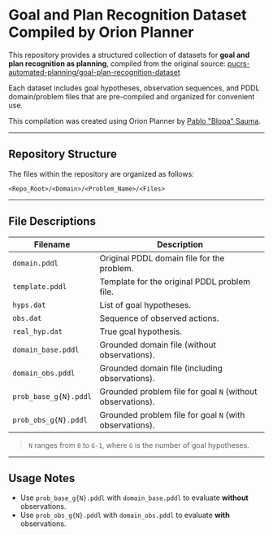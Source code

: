 # Goal and Plan Recognition Dataset Compiled by Orion Planner

This repository provides a structured collection of datasets for **goal and plan recognition as planning**, compiled from the original source: [pucrs-automated-planning/goal-plan-recognition-dataset](https://github.com/pucrs-automated-planning/goal-plan-recognition-dataset)

Each dataset includes goal hypotheses, observation sequences, and PDDL domain/problem files that are pre-compiled and organized for convenient use.

This compilation was created using Orion Planner by [Pablo "Blopa" Sauma](https://blopasc.github.io/).

---

## Repository Structure

The files within the repository are organized as follows:

`<Repo_Root>/<Domain>/<Problem_Name>/<Files>`

---

## File Descriptions

| Filename              | Description |
|-----------------------|-------------|
| `domain.pddl`         | Original PDDL domain file for the problem. |
| `template.pddl`       | Template for the original PDDL problem file. |
| `hyps.dat`            | List of goal hypotheses. |
| `obs.dat`             | Sequence of observed actions. |
| `real_hyp.dat`        | True goal hypothesis. |
| `domain_base.pddl`    | Grounded domain file (without observations). |
| `domain_obs.pddl`     | Grounded domain file (including observations). |
| `prob_base_g{N}.pddl`      | Grounded problem file for goal `N` (without observations). |
| `prob_obs_g{N}.pddl`       | Grounded problem file for goal `N` (with observations). |

> `N` ranges from `0` to `G-1`, where `G` is the number of goal hypotheses.

---

## Usage Notes

- Use `prob_base_g{N}.pddl` with `domain_base.pddl` to evaluate **without** observations.
- Use `prob_obs_g{N}.pddl` with `domain_obs.pddl` to evaluate **with** observations.
